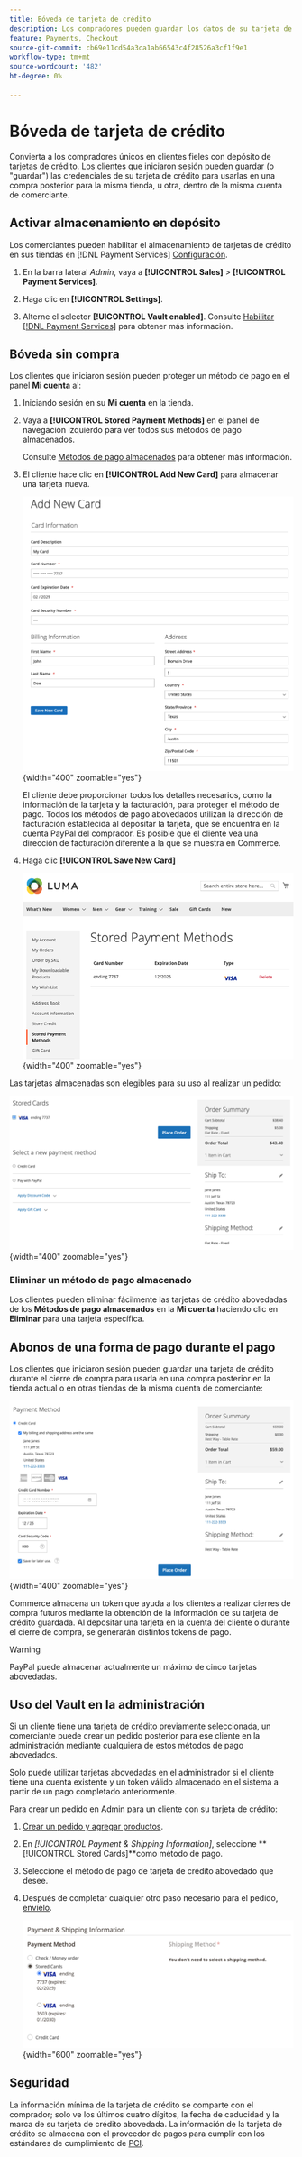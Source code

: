```yaml
---
title: Bóveda de tarjeta de crédito
description: Los compradores pueden guardar los datos de su tarjeta de crédito para futuras compras.
feature: Payments, Checkout
source-git-commit: cb69e11cd54a3ca1ab66543c4f28526a3cf1f9e1
workflow-type: tm+mt
source-wordcount: '482'
ht-degree: 0%

---
```


# Bóveda de tarjeta de crédito

Convierta a los compradores únicos en clientes fieles con depósito de tarjetas de crédito. Los clientes que iniciaron sesión pueden guardar (o &quot;guardar&quot;) las credenciales de su tarjeta de crédito para usarlas en una compra posterior para la misma tienda, u otra, dentro de la misma cuenta de comerciante.

## Activar almacenamiento en depósito

Los comerciantes pueden habilitar el almacenamiento de tarjetas de crédito en sus tiendas en [!DNL Payment Services] [Configuración](settings.md#card-vaulting).

1. En la barra lateral _Admin_, vaya a **[!UICONTROL Sales]** > **[!UICONTROL Payment Services]**.

1. Haga clic en **[!UICONTROL Settings]**.

1. Alterne el selector **[!UICONTROL Vault enabled]**. Consulte [Habilitar [!DNL Payment Services]](settings.md#enable-payment-services) para obtener más información.

## Bóveda sin compra

Los clientes que iniciaron sesión pueden proteger un método de pago en el panel **Mi cuenta** al:

1. Iniciando sesión en su **Mi cuenta** en la tienda.

1. Vaya a **[!UICONTROL Stored Payment Methods]** en el panel de navegación izquierdo para ver todos sus métodos de pago almacenados.

   Consulte [Métodos de pago almacenados](https://experienceleague.adobe.com/en/docs/commerce-admin/stores-sales/payments/stored-payment-methods) para obtener más información.

1. El cliente hace clic en **[!UICONTROL Add New Card]** para almacenar una tarjeta nueva.

   ![Agregar tarjeta nueva](assets/add-new-card.png){width="400" zoomable="yes"}

   El cliente debe proporcionar todos los detalles necesarios, como la información de la tarjeta y la facturación, para proteger el método de pago.
Todos los métodos de pago abovedados utilizan la dirección de facturación establecida al depositar la tarjeta, que se encuentra en la cuenta PayPal del comprador. Es posible que el cliente vea una dirección de facturación diferente a la que se muestra en Commerce.

1. Haga clic **[!UICONTROL Save New Card]**

   ![Métodos de pago almacenados en mi cuenta](assets/stored-payment-methods.png){width="400" zoomable="yes"}

Las tarjetas almacenadas son elegibles para su uso al realizar un pedido:

![Usar credenciales almacenadas para una compra futura](assets/use-stored-card.png){width="400" zoomable="yes"}

### Eliminar un método de pago almacenado

Los clientes pueden eliminar fácilmente las tarjetas de crédito abovedadas de los **Métodos de pago almacenados** en la **Mi cuenta** haciendo clic en **Eliminar** para una tarjeta específica.

## Abonos de una forma de pago durante el pago

Los clientes que iniciaron sesión pueden guardar una tarjeta de crédito durante el cierre de compra para usarla en una compra posterior en la tienda actual o en otras tiendas de la misma cuenta de comerciante:

![Almacenar su tarjeta de crédito para usarla más adelante](assets/save-card-for-later.png){width="400" zoomable="yes"}

Commerce almacena un token que ayuda a los clientes a realizar cierres de compra futuros mediante la obtención de la información de su tarjeta de crédito guardada. Al depositar una tarjeta en la cuenta del cliente o durante el cierre de compra, se generarán distintos tokens de pago.

>[!WARNING]
>
> PayPal puede almacenar actualmente un máximo de cinco tarjetas abovedadas.

## Uso del Vault en la administración

Si un cliente tiene una tarjeta de crédito previamente seleccionada, un comerciante puede crear un pedido posterior para ese cliente en la administración mediante cualquiera de estos métodos de pago abovedados.

Solo puede utilizar tarjetas abovedadas en el administrador si el cliente tiene una cuenta existente y un token válido almacenado en el sistema a partir de un pago completado anteriormente.

Para crear un pedido en Admin para un cliente con su tarjeta de crédito:

1. [Crear un pedido y agregar productos](https://experienceleague.adobe.com/docs/commerce-admin/stores-sales/point-of-purchase/assist/customer-account-create-order.html).
1. En _[!UICONTROL Payment & Shipping Information]_, seleccione **[!UICONTROL Stored Cards]**como método de pago.
1. Seleccione el método de pago de tarjeta de crédito abovedado que desee.
1. Después de completar cualquier otro paso necesario para el pedido, [envíelo](https://experienceleague.adobe.com/docs/commerce-admin/stores-sales/point-of-purchase/assist/customer-account-create-order.html?lang=en#step-3%3A-submit-the-order).

   ![Usar tarjeta de crédito abovedada en el administrador para el cliente](assets/admin-vaultedcard.png){width="600" zoomable="yes"}

## Seguridad

La información mínima de la tarjeta de crédito se comparte con el comprador; solo ve los últimos cuatro dígitos, la fecha de caducidad y la marca de su tarjeta de crédito abovedada. La información de la tarjeta de crédito se almacena con el proveedor de pagos para cumplir con los estándares de cumplimiento de [PCI](security.md#PCI-compliance).
